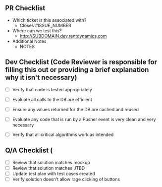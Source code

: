 ## PR Checklist
 * Which ticket is this associated with?
    * Closes #ISSUE_NUMBER
 * Where can we test this?
    * http://SUBDOMAIN.dev.rentdynamics.com
 * Additional Notes
    * NOTES


## Dev Checklist (Code Reviewer is responsible for filling this out or providing a brief explanation why it isn't necessary)
- [ ] Verify that code is tested appropriately 
- [ ] Evaluate all calls to the DB are efficient
- [ ] Ensure any values returned for the DB are cached and reused
- [ ] Evaluate any code that is run by a Pusher event is very clean and very necessary
- [ ] Verify that all critical algorithms work as intended


## Q/A Checklist (
- [ ] Review that solution matches mockup
- [ ] Review that solution matches JTBD
- [ ] Update test plan with test cases created
- [ ] Verify solution doesn't allow rage clicking of buttons
